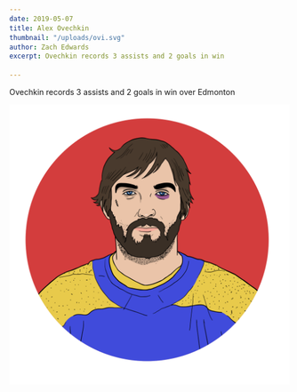 ```yaml
---
date: 2019-05-07
title: Alex Ovechkin
thumbnail: "/uploads/ovi.svg"
author: Zach Edwards
excerpt: Ovechkin records 3 assists and 2 goals in win

---
```

Ovechkin records 3 assists and 2 goals in win over Edmonton

![](/uploads/ovi.svg)